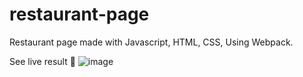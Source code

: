 # restaurant-page

Restaurant page made with Javascript, HTML, CSS, Using Webpack.

See live result 🤖
![image](https://github.com/pvdevs/restaurant-page/assets/128150302/9bc6b217-596e-4f01-a96f-8cb86af631c1)
